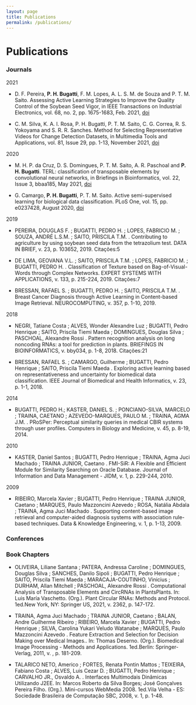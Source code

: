 ```yaml
---
layout: page
title: Publications
permalink: /publications/
---
```


# Publications

### Journals

2021


- D. F. Pereira, **P. H. Bugatti**, F. M. Lopes, A. L. S. M. de Souza and P. T. M. Saito. Assessing Active Learning Strategies to Improve the Quality Control of the Soybean Seed Vigor, in IEEE Transactions on Industrial Electronics, vol. 68, no. 2, pp. 1675-1683, Feb. 2021, [doi](https://doi.org/10.1109/TIE.2020.2969106)

- C. M. Silva, K. A. I. Rosa, P. H. Bugatti, P. T. M. Saito, C. G. Correa, R. S. Yokoyama and S. R. R. Sanches. Method for Selecting Representative Videos for Change Detection Datasets, in Multimedia Tools and Applications, vol. 81, Issue 29, pp. 1-13, November 2021, [doi](https://doi.org/10.1007/s11042-021-11640-2)


2020

- M. H. P. da Cruz, D. S. Domingues, P. T. M. Saito, A. R. Paschoal and **P. H. Bugatti**. TERL: classification of transposable elements by convolutional neural networks, in Briefings in Bioinformatics, vol. 22, Issue 3, bbaa185, May 2021, [doi](https://doi.org/10.1093/bib/bbaa185)

- G. Camargo, **P. H. Bugatti**, P. T. M. Saito. Active semi-supervised learning for biological data classification. PLoS One, vol. 15, pp. e0237428, August 2020, [doi](https://doi.org/10.1371/journal.pone.0237428)


2019

- PEREIRA, DOUGLAS F. ; BUGATTI, PEDRO H. ; LOPES, FABRICIO M. ; SOUZA, ANDRÉ L.S.M. ; SAITO, PRISCILA T.M. . Contributing to agriculture by using soybean seed data from the tetrazolium test. DATA IN BRIEF, v. 23, p. 103652, 2019.
Citações:5


- DE LIMA, GEOVANA V.L. ; SAITO, PRISCILA T.M. ; LOPES, FABRICIO M. ; BUGATTI, PEDRO H. . Classification of Texture based on Bag-of-Visual-Words through Complex Networks. EXPERT SYSTEMS WITH APPLICATIONS, v. 133, p. 215-224, 2019.
Citações:7


- BRESSAN, RAFAEL S. ; BUGATTI, PEDRO H. ; SAITO, PRISCILA T.M. . Breast Cancer Diagnosis through Active Learning in Content-based Image Retrieval. NEUROCOMPUTING, v. 357, p. 1-10, 2019.


2018

- NEGRI, Tatiane Costa ; ALVES, Wonder Alexandre Luz ; BUGATTI, Pedro Henrique ; SAITO, Priscila Tiemi Maeda ; DOMINGUES, Douglas Silva ; PASCHOAL, Alexandre Rossi . Pattern recognition analysis on long noncoding RNAs: a tool for prediction in plants. BRIEFINGS IN BIOINFORMATICS, v. bby034, p. 1-8, 2018.
Citações:21

- BRESSAN, RAFAEL S. ; CAMARGO, Guilherme ; BUGATTI, Pedro Henrique ; SAITO, Priscila Tiemi Maeda . Exploring active learning based on representativeness and uncertainty for biomedical data classification. IEEE Journal of Biomedical and Health Informatics, v. 23, p. 1-1, 2018.


2014 

- BUGATTI, PEDRO H.; KASTER, DANIEL S. ; PONCIANO-SILVA, MARCELO ; TRAINA, CAETANO ; AZEVEDO-MARQUES, PAULO M. ; TRAINA, AGMA J.M. . PRoSPer: Perceptual similarity queries in medical CBIR systems through user profiles. Computers in Biology and Medicine, v. 45, p. 8-19, 2014.


2010

- KASTER, Daniel Santos ; BUGATTI, Pedro Henrique ; TRAINA, Agma Juci Machado ; TRAINA JUNIOR, Caetano . FMI-SiR: A Flexible and Efficient Module for Similarity Searching on Oracle Database. Journal of Information and Data Management - JIDM, v. 1, p. 229-244, 2010.

2009

- RIBEIRO, Marcela Xavier ; BUGATTI, Pedro Henrique ; TRAINA JUNIOR, Caetano ; MARQUES, Paulo Mazzoncini Azevedo ; ROSA, Natália Abdala ; TRAINA, Agma Juci Machado . Supporting content-based image retrieval and computer-aided diagnosis systems with association rule-based techniques. Data & Knowledge Engineering, v. 1, p. 1-13, 2009.


### Conferences


### Book Chapters

- OLIVEIRA, Liliane Santana ; PATERA, Andressa Caroline ; DOMINGUES, Douglas Silva ; SANCHES, Danilo Sipoli ; BUGATTI, Pedro Henrique ; SAITO, Priscila Tiemi Maeda ; MARACAJA-COUTINHO, Vinicius ; DURHAM, Allan Mitchell ; PASCHOAL, Alexandre Rossi . Computational Analysis of Transposable Elements and CircRNAs in PlantsPlants. In: Luis María Vaschetto. (Org.). Plant Circular RNAs: Methods and Protocol. 1ed.New York, NY: Springer US, 2021, v. 2362, p. 147-172.

- TRAINA, Agma Juci Machado ; TRAINA JUNIOR, Caetano ; BALAN, Andre Guilherme Ribeiro ; RIBEIRO, Marcela Xavier ; BUGATTI, Pedro Henrique ; SILVA, Carolina Yukari Veludo Watanabe ; MARQUES, Paulo Mazzoncini Azevedo . Feature Extraction and Selection for Decision Making over Medical Images.. In: Thomas Deserno. (Org.). Biomedical Image Processing - Methods and Applications. 1ed.Berlin: Springer-Verlag, 2011, v. , p. 181-209.

- TALARICO NETO, Americo ; FORTES, Renata Pontin Mattos ; TEIXEIRA, Fabiano Costa ; ALVES, Luis Cezar D. ; BUGATTI, Pedro Henrique ; CARVALHO JR., Osvaldo A. . Interfaces Multimodais Dinâmicas Utilizando J2EE. In: Marcos Roberto da Silva Borges; José Gonçalves Pereira Filho. (Org.). Mini-cursos WebMedia 2008. 1ed.Vila Velha - ES: Sociedade Brasileira de Computação SBC, 2008, v. 1, p. 1-48.

